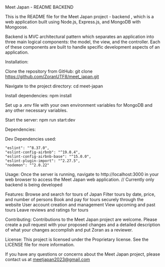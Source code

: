 Meet Japan - README BACKEND

This is the README file for the Meet Japan project - backend , which is a web application built using Node.js, Express.js, and MongoDB with Mongoose.

Backend is MVC architectural pattern which separates an application into three main logical components: the model, the view, and the controller. Each of these components are built to handle specific development aspects of an application.

Installation:

Clone the repository from GitHub: git clone https://github.com/ZoranUTF8/meet_japan.git

Navigate to the project directory: cd meet-japan

Install dependencies: npm install

Set up a .env file with your own environment variables for MongoDB and any other necessary variables.

Start the server: npm run start:dev

Dependencies:



Dev Dependencies used:

    "eslint": "^8.37.0",
    "eslint-config-airbnb": "^19.0.4",
    "eslint-config-airbnb-base": "^15.0.0",
    "eslint-plugin-import": "^2.27.5",
    "nodemon": "^2.0.22"

Usage:
Once the server is running, navigate to http://localhost:3000 in your web browser to access the Meet Japan web application. // Currently only backend is being developed

Features:
Browse and search for tours of Japan
Filter tours by date, price, and number of persons
Book and pay for tours securely through the website
User account creation and management
View upcoming and past tours
Leave reviews and ratings for tours

Contributing:
Contributions to the Meet Japan project are welcome. Please create a pull request with your proposed changes and a detailed description of what your changes accomplish and put Zoran as a reviewer.

License:
This project is licensed under the Proprietary license. See the LICENSE file for more information.

If you have any questions or concerns about the Meet Japan project, please contact us at meetjapan2023@gmail.com


